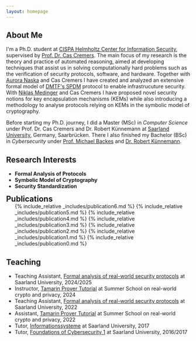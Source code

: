 ```yaml
---
layout: homepage
---
```


## About Me

I'm a Ph.D. student at [CISPA Helmholtz Center for Information Security](https://cispa.de), supervised by [Prof. Dr. Cas Cremers](https://people.cispa.io/cas.cremers/).
The main focus of my research is the theory and practice of automated reasoning, aimed at developing techniques that assist us in solving computationally hard problems such as the verification of security protocols, software, and hardware.
Together with [Aurora Naska](https://cispa.de/en/people/aurora.naska) and Cas Cremers I have created and analyzed an extensive formal model of [DMTF's SPDM](https://www.dmtf.org/standards/spdm) protocol to enable infrastrucuture security.
With [Niklas Medinger](https://niklasmedinger.github.io/) and Cas Cremers I have proposed novel security notions for key encapsulation mechanisms (KEMs) while also introducing a methodology to analyse protocols relying on
KEMs in the symbolic model of cryptography.

Before starting my Ph.D. journey,
I did a Master (MSc) in _Computer Science_ under Prof. Dr. Cas Cremers and Dr. Robert Künnemann at [Saarland University](https://www.uni-saarland.de/en/home.html), Germany, Saarbrücken.
There I also finished my Bachelor (BSc) in _Cybersecurity_ under [Prof. Michael Backes](https://michaelbackes.eu/) and [Dr. Robert Künnemann](http://kunnemann.de/).

## Research Interests

- **Formal Analysis of Protocols**
- **Symbolic Model of Cryptography**
- **Security Standardization**

<h2 id="publications" style="margin: 2px 0px -15px;">Publications</h2>
<div class="publications">
<ol class="bibliography">

{% include_relative _includes/publication6.md %}
{% include_relative _includes/publication5.md %}
{% include_relative _includes/publication4.md %}
{% include_relative _includes/publication3.md %}
{% include_relative _includes/publication2.md %}
{% include_relative _includes/publication1.md %}
{% include_relative _includes/publication0.md %}
<br>

</ol>
</div>

## Teaching

- Teaching Assistant, [Formal analysis of real-world security protocols](https://cms.cispa.saarland/farwsp24/) at Saarland University, 2024/2025
- Instructor, [Tamarin Prover Tutorial](https://summerschool-croatia.cs.ru.nl/2024/index.html) at Summer School on real-world crypto and privacy, 2024
- Teaching Assistant, [Formal analysis of real-world security protocols](https://cms.cispa.saarland/farwsp22/) at Saarland University, 2022
- Assistant, [Tamarin Prover Tutorial](https://summerschool-croatia.cs.ru.nl/2022/tutorialSpeakers.shtml#Cas) at Summer School on real-world crypto and privacy, 2022
- Tutor, [Informationssysteme](https://bigdata.uni-saarland.de/teaching/ss17/infosys.php) at Saarland University, 2017
- Tutor, [Foundations of Cybersecurity 1]() at Saarland University, 2016/2017
